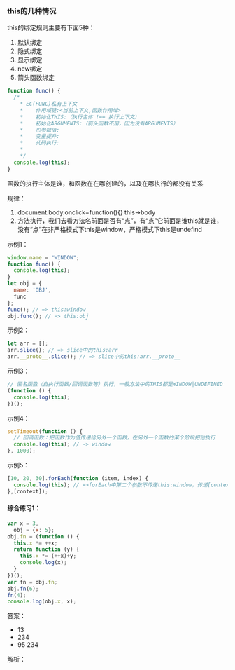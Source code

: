 ### this的几种情况

this的绑定规则主要有下面5种：

1. 默认绑定
2. 隐式绑定
3. 显示绑定
4. new绑定
5. 箭头函数绑定

  ```javascript
  function func() {
    /*
      * EC(FUNC)私有上下文
      *    作用域链:<当前上下文,函数作用域>
      *    初始化THIS:（执行主体 !== 执行上下文）
      *    初始化ARGUMENTS:（箭头函数不用，因为没有ARGUMENTS）
      *    形参赋值:
      *    变量提升:
      *    代码执行:
      *
      */
    console.log(this);
  }
  ```

函数的执行主体是谁，和函数在在哪创建的，以及在哪执行的都没有关系

规律：

1. document.body.onclick=function(){}  this->body
2. 方法执行，我们去看方法名前面是否有“点”，有“点”它前面是谁this就是谁，没有“点”在非严格模式下this是window，严格模式下this是undefind

示例1：

  ```javascript
  window.name = "WINDOW";
  function func() {
    console.log(this);
  }
  let obj = {
    name: 'OBJ',
    func
  };
  func(); // => this:window
  obj.func(); // => this:obj 
  ```

示例2：

  ```javascript
  let arr = [];
  arr.slice(); // => slice中的this:arr
  arr.__proto__.slice(); // => slice中的this:arr.__proto__
  ```

示例3：

  ```javascript
  // 匿名函数（自执行函数/回调函数等）执行，一般方法中的THIS都是WINDOW|UNDEFINED
  (function () {
    console.log(this);
  })();
  ```

示例4：

  ```javascript
  setTimeout(function () {
    // 回调函数：把函数作为值传递给另外一个函数，在另外一个函数的某个阶段把他执行
    console.log(this); // -> window
  }, 1000);
  ```

示例5：

  ```javascript
  [10, 20, 30].forEach(function (item, index) {
    console.log(this); // =>forEach中第二个参数不传递this:window，传递[context]，则this:[context]
  },[context]);
  ```

#### 综合练习1：

  ```javascript
  var x = 3,
    obj = {x: 5};
  obj.fn = (function () {
    this.x *= ++x;
    return function (y) {
      this.x *= (++x)+y;
      console.log(x);
    }
  })();
  var fn = obj.fn;
  obj.fn(6);
  fn(4);
  console.log(obj.x, x);
  ```

答案：

- 13
- 234
- 95 234

解析：
